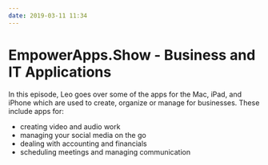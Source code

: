 ```yaml
---
date: 2019-03-11 11:34
---
```

# EmpowerApps.Show - Business and IT Applications


In this episode, Leo goes over some of the apps for the Mac, iPad, and iPhone which are used to create, organize or manage for businesses. These include apps for:


-   creating video and audio work
-   managing your social media on the go
-   dealing with accounting and financials
-   scheduling meetings and managing communication